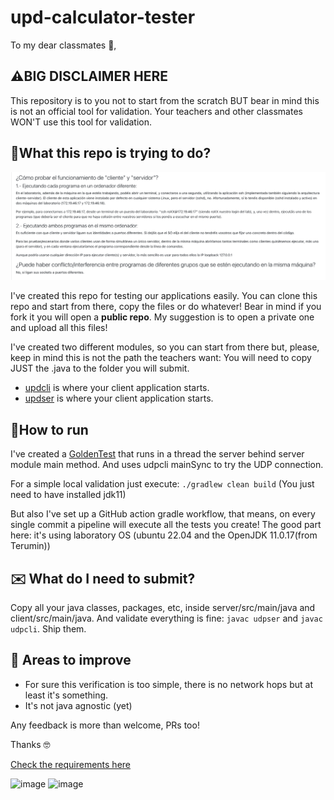 # upd-calculator-tester
To my dear classmates 💖,

## ⚠️BIG DISCLAIMER HERE

This repository is to you not to start from the scratch BUT bear in mind this is not an official tool for validation.
Your teachers and other classmates WON'T use this tool for validation.

## 🫠What this repo is trying to do?

![how to test](img/img.png)

I've created this repo for testing our applications easily. You can clone this repo and start from there, copy the files or do whatever!
Bear in mind if you fork it you will open a **public repo**. My suggestion is to open a private one and upload all this files!

I've created two different modules, so you can start from there but, please, keep in mind this is not the path the teachers want: 
You will need to copy JUST the .java to the folder you will submit.

- [updcli](client/src/main/java/udpcli.java) is where your client application starts.
- [updser](server/src/main/java/udpser.java) is where your client application starts.

## 🏃How to run

I've created a [GoldenTest](src/test/java/GoldenTest.java) that runs in a thread the server behind server module main method.
And uses udpcli mainSync to try the UDP connection.

For a simple local validation just execute:
```./gradlew clean build```
(You just need to have installed jdk11)

But also I've set up a GitHub action gradle workflow, that means, on every single commit a pipeline will execute all the tests you create!
The good part here: it's using laboratory OS (ubuntu 22.04 and the OpenJDK 11.0.17(from Terumin))

## ✉️ What do I need to submit?

Copy all your java classes, packages, etc, inside server/src/main/java and client/src/main/java.
And validate everything is fine: `javac udpser` and `javac udpcli`.
Ship them.

## 🤔 Areas to improve

- For sure this verification is too simple, there is no network hops but at least it's something.
- It's not java agnostic (yet)


Any feedback is more than welcome, PRs too!

Thanks 🤓

[Check the requirements here](REQUIREMENTS.md)

![image](img/1.png)
![image](img/2.png)
